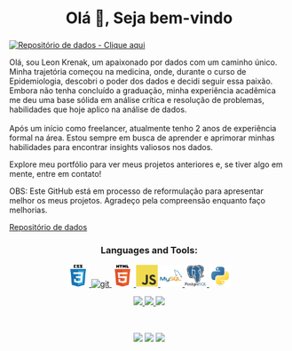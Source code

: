 <h1 align="center">Olá 👋, Seja bem-vindo</h1>
<h3 align="center"><Un desarrollador en desarrollo/></h3>

[![Repositório de dados - Clique aqui](https://img.shields.io/badge/Reposit%C3%B3rio-de%20dados-blue)](https://github.com/Leonkoc/Data_analysis/tree/main/dados)

<p align="left">
</p>
<div>
Olá, sou Leon Krenak, um apaixonado por dados com um caminho único. Minha trajetória começou na medicina, onde, durante o curso de Epidemiologia, descobri o poder dos dados e decidi seguir essa paixão. Embora não tenha concluído a graduação, minha experiência acadêmica me deu uma base sólida em análise crítica e resolução de problemas, habilidades que hoje aplico na análise de dados.
</br></br>
Após um início como freelancer, atualmente tenho 2 anos de experiência formal na área. Estou sempre em busca de aprender e aprimorar minhas habilidades para encontrar insights valiosos nos dados.

Explore meu portfólio para ver meus projetos anteriores e, se tiver algo em mente, entre em contato!

OBS: Este GitHub está em processo de reformulação para apresentar melhor os meus projetos. Agradeço pela compreensão enquanto faço melhorias.

</div>

[Repositório de dados](https://github.com/Leonkoc/Data_analysis/tree/main/dados)

<h3 align="center">Languages and Tools:</h3>
<p align="center"> <a href="https://www.w3schools.com/css/" target="_blank" rel="noreferrer"> <img src="https://raw.githubusercontent.com/devicons/devicon/master/icons/css3/css3-original-wordmark.svg" alt="css3" width="40" height="40"/> </a> <a href="https://git-scm.com/" target="_blank" rel="noreferrer"> <img src="https://www.vectorlogo.zone/logos/git-scm/git-scm-icon.svg" alt="git" width="40" height="40"/> </a> <a href="https://www.w3.org/html/" target="_blank" rel="noreferrer"> <img src="https://raw.githubusercontent.com/devicons/devicon/master/icons/html5/html5-original-wordmark.svg" alt="html5" width="40" height="40"/> </a> <a href="https://developer.mozilla.org/en-US/docs/Web/JavaScript" target="_blank" rel="noreferrer"> <img src="https://raw.githubusercontent.com/devicons/devicon/master/icons/javascript/javascript-original.svg" alt="javascript" width="40" height="40"/> </a> <a href="https://www.mysql.com/" target="_blank" rel="noreferrer"> <img src="https://raw.githubusercontent.com/devicons/devicon/master/icons/mysql/mysql-original-wordmark.svg" alt="mysql" width="40" height="40"/> </a> <a href="https://www.postgresql.org" target="_blank" rel="noreferrer"> <img src="https://raw.githubusercontent.com/devicons/devicon/master/icons/postgresql/postgresql-original-wordmark.svg" alt="postgresql" width="40" height="40"/> </a> <a href="https://www.python.org" target="_blank" rel="noreferrer"> <img src="https://raw.githubusercontent.com/devicons/devicon/master/icons/python/python-original.svg" alt="python" width="40" height="40"/> </a> </p>

<div display: inline_block align="center" >
  <a href="https://github.com/Leonkoc">
  <img height="150em" src="https://github-readme-stats.vercel.app/api?username=Leonkoc&show_icons=true&theme=dark&include_all_commits=true&count_private=true"/>

  <img height="150em" src="https://github-readme-stats.vercel.app/api/top-langs/?username=Leonkoc&layout=compact&langs_count=7&theme=dark&hide_progress=true"/> 
     <img height="120em" src="https://i.pinimg.com/originals/41/7e/be/417ebee986aec41629278b1e04cfbfe9.gif"/>
    </div>
      <br>
    </div>
    
    

  
  ##
  
  <div align="center">   
    <a href="https://www.linkedin.com/in/leon-ortega-cerqueira-frontend/" target="_blank"><img src="https://img.shields.io/badge/-LinkedIn-%230077B5?style=for-the-badge&logo=linkedin&logoColor=white" target="_blank"></a>   
     <a href="https://www.instagram.com/desenvolvendo_dev/" target="_blank"><img src="https://img.shields.io/badge/-Instagram-%23E4405F?style=for-the-badge&logo=instagram&logoColor=white" target="_blank"></a> 
    <a href = "mailto:leonkocc@hotmail.com"><img src="https://img.shields.io/badge/Microsoft_Outlook-0078D4?style=for-the-badge&logo=microsoft-outlook&logoColor=white" target="_blank"></a>
    
 
    
  </div>
  
